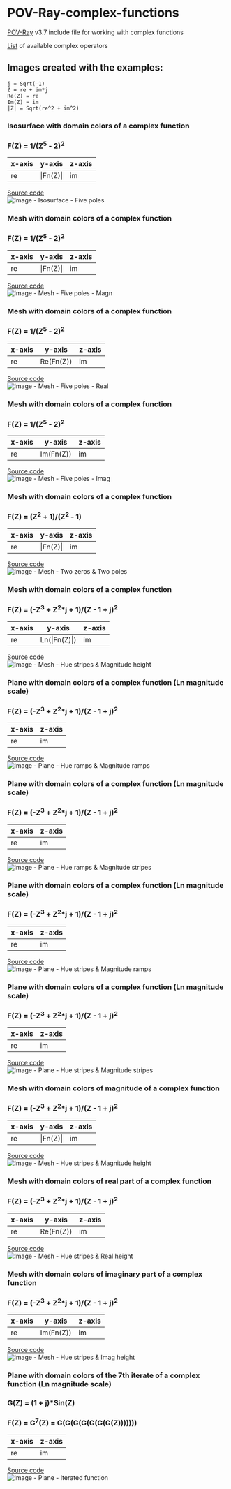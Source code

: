 # POV-Ray-complex-functions
[POV-Ray](http://www.povray.org) v3.7 include file for working with complex functions

[List](OPERATORS.md) of available complex operators

## Images created with the examples:

```
j = Sqrt(-1)
Z = re + im*j
Re(Z) = re
Im(Z) = im
|Z| = Sqrt(re^2 + im^2)
```

### Isosurface with domain colors of a complex function
### F(Z) = 1/(Z<sup>5</sup> - 2)<sup>2</sup>

| x-axis |  y-axis   | z-axis |
| ------ | --------- | ------ |
|   re   | \|Fn(Z)\| |   im   |

[Source code](Examples/FivePoles_Isosurface.pov)\
![Image - Isosurface - Five poles](Examples/FivePoles_Isosurface.png)

### Mesh with domain colors of a complex function
### F(Z) = 1/(Z<sup>5</sup> - 2)<sup>2</sup>

| x-axis |  y-axis   | z-axis |
| ------ | --------- | ------ |
|   re   | \|Fn(Z)\| |   im   |

[Source code](Examples/FivePoles_ClippedMesh2_Magn.pov)\
![Image - Mesh - Five poles - Magn](Examples/FivePoles_ClippedMesh2_Magn.png)

### Mesh with domain colors of a complex function
### F(Z) = 1/(Z<sup>5</sup> - 2)<sup>2</sup>

| x-axis |  y-axis   | z-axis |
| ------ | --------- | ------ |
|   re   | Re(Fn(Z)) |   im   |

[Source code](Examples/FivePoles_ClippedMesh2_Real.pov)\
![Image - Mesh - Five poles - Real](Examples/FivePoles_ClippedMesh2_Real.png)

### Mesh with domain colors of a complex function
### F(Z) = 1/(Z<sup>5</sup> - 2)<sup>2</sup>

| x-axis |  y-axis   | z-axis |
| ------ | --------- | ------ |
|   re   | Im(Fn(Z)) |   im   |

[Source code](Examples/FivePoles_ClippedMesh2_Imag.pov)\
![Image - Mesh - Five poles - Imag](Examples/FivePoles_ClippedMesh2_Imag.png)

### Mesh with domain colors of a complex function
### F(Z) = (Z<sup>2</sup> + 1)/(Z<sup>2</sup> - 1)

| x-axis |  y-axis   | z-axis |
| ------ | --------- | ------ |
|   re   | \|Fn(Z)\| |   im   |

[Source code](Examples/Two_Zeros_Two_Poles.pov)\
![Image - Mesh - Two zeros & Two poles](Examples/Two_Zeros_Two_Poles.png)

### Mesh with domain colors of a complex function
### F(Z) = (-Z<sup>3</sup> + Z<sup>2</sup>*j + 1)/(Z - 1 + j)<sup>2</sup>

| x-axis |     y-axis    | z-axis |
| ------ | ------------- | ------ |
|   re   | Ln(\|Fn(Z)\|) |   im   |

[Source code](Examples/HueStripes_MagnHeight.pov)\
![Image - Mesh - Hue stripes & Magnitude height](Examples/HueStripes_MagnHeight.png)

### Plane with domain colors of a complex function (Ln magnitude scale)
### F(Z) = (-Z<sup>3</sup> + Z<sup>2</sup>*j + 1)/(Z - 1 + j)<sup>2</sup>

| x-axis | z-axis |
| ------ | ------ |
|   re   |   im   |

[Source code](Examples/HueRamps_MagnRamps.pov)\
![Image - Plane - Hue ramps & Magnitude ramps](Examples/HueRamps_MagnRamps.png)

### Plane with domain colors of a complex function (Ln magnitude scale)
### F(Z) = (-Z<sup>3</sup> + Z<sup>2</sup>*j + 1)/(Z - 1 + j)<sup>2</sup>

| x-axis | z-axis |
| ------ | ------ |
|   re   |   im   |

[Source code](Examples/HueRamps_MagnStripes.pov)\
![Image - Plane - Hue ramps & Magnitude stripes](Examples/HueRamps_MagnStripes.png)

### Plane with domain colors of a complex function (Ln magnitude scale)
### F(Z) = (-Z<sup>3</sup> + Z<sup>2</sup>*j + 1)/(Z - 1 + j)<sup>2</sup>

| x-axis | z-axis |
| ------ | ------ |
|   re   |   im   |

[Source code](Examples/HueStripes_MagnRamps.pov)\
![Image - Plane - Hue stripes & Magnitude ramps](Examples/HueStripes_MagnRamps.png)

### Plane with domain colors of a complex function (Ln magnitude scale)
### F(Z) = (-Z<sup>3</sup> + Z<sup>2</sup>*j + 1)/(Z - 1 + j)<sup>2</sup>

| x-axis | z-axis |
| ------ | ------ |
|   re   |   im   |

[Source code](Examples/HueStripes_MagnStripes.pov)\
![Image - Plane - Hue stripes & Magnitude stripes](Examples/HueStripes_MagnStripes.png)

### Mesh with domain colors of magnitude of a complex function
### F(Z) = (-Z<sup>3</sup> + Z<sup>2</sup>*j + 1)/(Z - 1 + j)<sup>2</sup>

| x-axis |  y-axis   | z-axis |
| ------ | --------- | ------ |
|   re   | \|Fn(Z)\| |   im   |

[Source code](Examples/HueStripes_MagnHeight_NonLn.pov)\
![Image - Mesh - Hue stripes & Magnitude height](Examples/HueStripes_MagnHeight_NonLn.png)

### Mesh with domain colors of real part of a complex function
### F(Z) = (-Z<sup>3</sup> + Z<sup>2</sup>*j + 1)/(Z - 1 + j)<sup>2</sup>

| x-axis |   y-axis   | z-axis |
| ------ | ---------- | ------ |
|   re   | Re(Fn(Z))  |   im   |

[Source code](Examples/HueStripes_RealHeight_NonLn.pov)\
![Image - Mesh - Hue stripes & Real height](Examples/HueStripes_RealHeight_NonLn.png)

### Mesh with domain colors of imaginary part of a complex function
### F(Z) = (-Z<sup>3</sup> + Z<sup>2</sup>*j + 1)/(Z - 1 + j)<sup>2</sup>

| x-axis |   y-axis   | z-axis |
| ------ | ---------- | ------ |
|   re   | Im(Fn(Z))  |   im   |

[Source code](Examples/HueStripes_ImagHeight_NonLn.pov)\
![Image - Mesh - Hue stripes & Imag height](Examples/HueStripes_ImagHeight_NonLn.png)

### Plane with domain colors of the 7th iterate of a complex function (Ln magnitude scale)
### G(Z) = (1 + j)*Sin(Z)
### F(Z) = G<sup>7</sup>(Z) = G(G(G(G(G(G(G(Z)))))))

| x-axis | z-axis |
| ------ | ------ |
|   re   |   im   |

[Source code](Examples/Iterated_Sine.pov)\
![Image - Plane - Iterated function](Examples/Iterated_Sine.png)
